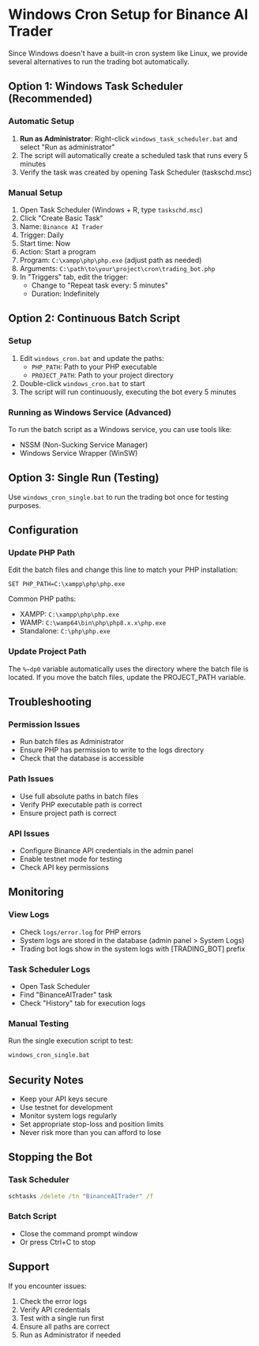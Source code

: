 # Windows Cron Setup for Binance AI Trader

Since Windows doesn't have a built-in cron system like Linux, we provide several alternatives to run the trading bot automatically.

## Option 1: Windows Task Scheduler (Recommended)

### Automatic Setup
1. **Run as Administrator**: Right-click `windows_task_scheduler.bat` and select "Run as administrator"
2. The script will automatically create a scheduled task that runs every 5 minutes
3. Verify the task was created by opening Task Scheduler (taskschd.msc)

### Manual Setup
1. Open Task Scheduler (Windows + R, type `taskschd.msc`)
2. Click "Create Basic Task"
3. Name: `Binance AI Trader`
4. Trigger: Daily
5. Start time: Now
6. Action: Start a program
7. Program: `C:\xampp\php\php.exe` (adjust path as needed)
8. Arguments: `C:\path\to\your\project\cron\trading_bot.php`
9. In "Triggers" tab, edit the trigger:
   - Change to "Repeat task every: 5 minutes"
   - Duration: Indefinitely

## Option 2: Continuous Batch Script

### Setup
1. Edit `windows_cron.bat` and update the paths:
   - `PHP_PATH`: Path to your PHP executable
   - `PROJECT_PATH`: Path to your project directory
2. Double-click `windows_cron.bat` to start
3. The script will run continuously, executing the bot every 5 minutes

### Running as Windows Service (Advanced)
To run the batch script as a Windows service, you can use tools like:
- NSSM (Non-Sucking Service Manager)
- Windows Service Wrapper (WinSW)

## Option 3: Single Run (Testing)

Use `windows_cron_single.bat` to run the trading bot once for testing purposes.

## Configuration

### Update PHP Path
Edit the batch files and change this line to match your PHP installation:
```batch
SET PHP_PATH=C:\xampp\php\php.exe
```

Common PHP paths:
- XAMPP: `C:\xampp\php\php.exe`
- WAMP: `C:\wamp64\bin\php\php8.x.x\php.exe`
- Standalone: `C:\php\php.exe`

### Update Project Path
The `%~dp0` variable automatically uses the directory where the batch file is located. If you move the batch files, update the PROJECT_PATH variable.

## Troubleshooting

### Permission Issues
- Run batch files as Administrator
- Ensure PHP has permission to write to the logs directory
- Check that the database is accessible

### Path Issues
- Use full absolute paths in batch files
- Verify PHP executable path is correct
- Ensure project path is correct

### API Issues
- Configure Binance API credentials in the admin panel
- Enable testnet mode for testing
- Check API key permissions

## Monitoring

### View Logs
- Check `logs/error.log` for PHP errors
- System logs are stored in the database (admin panel > System Logs)
- Trading bot logs show in the system logs with [TRADING_BOT] prefix

### Task Scheduler Logs
- Open Task Scheduler
- Find "BinanceAITrader" task
- Check "History" tab for execution logs

### Manual Testing
Run the single execution script to test:
```cmd
windows_cron_single.bat
```

## Security Notes

- Keep your API keys secure
- Use testnet for development
- Monitor system logs regularly
- Set appropriate stop-loss and position limits
- Never risk more than you can afford to lose

## Stopping the Bot

### Task Scheduler
```cmd
schtasks /delete /tn "BinanceAITrader" /f
```

### Batch Script
- Close the command prompt window
- Or press Ctrl+C to stop

## Support

If you encounter issues:
1. Check the error logs
2. Verify API credentials
3. Test with a single run first
4. Ensure all paths are correct
5. Run as Administrator if needed